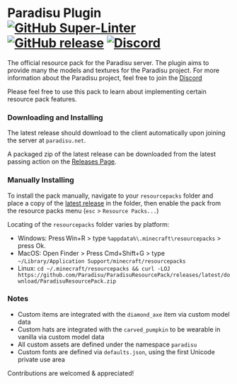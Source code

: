 # Paradisu Plugin [![GitHub Super-Linter](https://github.com/Paradisu/ParadisuResourcePack/workflows/Lint%20Code%20Base/badge.svg)](https://github.com/marketplace/actions/super-linter) [![GitHub release](https://img.shields.io/github/release/Paradisu/ParadisuResourcePack.svg)](https://GitHub.com/Paradisu/ParadisuResourcePack/releases/) [![Discord](https://img.shields.io/discord/591914197219016707.svg?label=&logo=discord&logoColor=ffffff&color=7389D8&labelColor=6A7EC2)](https://discord.gg/gQcu2XYd2K)

The official resource pack for the Paradisu server. The plugin aims to provide many the models and textures for the Paradisu project. For more information about the Paradisu project, feel free to join the [Discord](https://discord.gg/gQcu2XYd2K)

Please feel free to use this pack to learn about implementing certain resource pack features.

### Downloading and Installing

The latest release should download to the client automatically upon joining the server at `paradisu.net`.

A packaged zip of the latest release can be downloaded from the latest passing action on the [Releases Page](https://github.com/Paradisu/ParadisuResourcePack/releases/latest).

### Manually Installing
To install the pack manually, navigate to your `resourcepacks` folder and place a copy of the [latest release](https://github.com/Paradisu/ParadisuResourcePack/releases/latest/download/ParadisuResourcePack.zip) in the folder, then enable the pack from the resource packs menu (`esc` > `Resource Packs...`)

Locating of the `resourcepacks` folder varies by platform:
- Windows: Press Win+R > type `%appdata%\.minecraft\resourcepacks` > press Ok. 
- MacOS: Open Finder > Press Cmd+Shift+G > type `~/Library/Application Support/minecraft/resourcepacks`
- Linux: `cd ~/.minecraft/resourcepacks && curl -LOJ https://github.com/Paradisu/ParadisuResourcePack/releases/latest/download/ParadisuResourcePack.zip`

### Notes
* Custom items are integrated with the `diamond_axe` item via custom model data
* Custom hats are integrated with the `carved_pumpkin` to be wearable in vanilla via custom model data
* All custom assets are defined under the namespace `paradisu`
* Custom fonts are defined via `defaults.json`, using the first Unicode private use area

Contributions are welcomed & appreciated!
